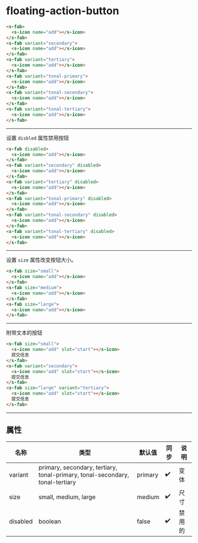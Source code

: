 # floating-action-button

```html preview
<s-fab>
  <s-icon name="add"></s-icon>
</s-fab>
<s-fab variant="secondary">
  <s-icon name="add"></s-icon>
</s-fab>
<s-fab variant="tertiary">
  <s-icon name="add"></s-icon>
</s-fab>
<s-fab variant="tonal-primary">
  <s-icon name="add"></s-icon>
</s-fab>
<s-fab variant="tonal-secondary">
  <s-icon name="add"></s-icon>
</s-fab>
<s-fab variant="tonal-tertiary">
  <s-icon name="add"></s-icon>
</s-fab>
```

---

设置 `disbled` 属性禁用按钮

```html preview
<s-fab disabled>
  <s-icon name="add"></s-icon>
</s-fab>
<s-fab variant="secondary" disabled>
  <s-icon name="add"></s-icon>
</s-fab>
<s-fab variant="tertiary" disabled>
  <s-icon name="add"></s-icon>
</s-fab>
<s-fab variant="tonal-primary" disabled>
  <s-icon name="add"></s-icon>
</s-fab>
<s-fab variant="tonal-secondary" disabled>
  <s-icon name="add"></s-icon>
</s-fab>
<s-fab variant="tonal-tertiary" disabled>
  <s-icon name="add"></s-icon>
</s-fab>
```

---

设置 `size` 属性改变按钮大小。

```html preview
<s-fab size="small">
  <s-icon name="add"></s-icon>
</s-fab>
<s-fab size="medium">
  <s-icon name="add"></s-icon>
</s-fab>
<s-fab size="large">
  <s-icon name="add"></s-icon>
</s-fab>
```

---

附带文本的按钮

```html preview
<s-fab size="small">
  <s-icon name="add" slot="start"></s-icon>
  提交信息
</s-fab>
<s-fab variant="secondary">
  <s-icon name="add" slot="start"></s-icon>
  提交信息
</s-fab>
<s-fab size="large" variant="tertiary">
  <s-icon name="add" slot="start"></s-icon>
  提交信息
</s-fab>
```

---

## 属性

| 名称     | 类型                                                                         | 默认值  | 同步 | 说明   |
| -------- | ---------------------------------------------------------------------------- | ------- | ---- | ------ |
| variant  | primary, secondary, tertiary, tonal-primary, tonal-secondary, tonal-tertiary | primary | ✔️ | 变体   |
| size     | small, medium, large                                                         | medium  | ✔️ | 尺寸   |
| disabled | boolean                                                                      | false   | ✔️ | 禁用的 |
